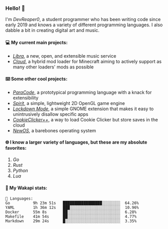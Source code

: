 ### Hello! 👋

I'm _DevReaper0_, a student programmer who has been writing code since early 2019 and knows a variety of different programming languages. I also dabble a bit in creating digital art and music.

#### 💻 My current main projects:

-   _[Libra](https://github.com/LibraMusic)_, a new, open, and extensible music service
-   _[Cloud](https://github.com/CloudLoaderMC/CloudLoader)_, a hybrid mod loader for Minecraft aiming to actively support as many other loaders' mods as possible

#### ⌨️ Some other cool projects:

-   _[ParaCode](https://github.com/ParaCodeLang/ParaCode)_, a prototypical programming language with a knack for extensibility
-   _[Spirit](https://gitlab.com/DevReaper0/SpiritEngine)_, a simple, lightweight 2D OpenGL game engine
-   _[Lockdown Mode](https://github.com/DevReaper0/GNOME-LockdownMode)_, a simple GNOME extension that makes it easy to unintrusively disallow specific apps
-   _[CookieClicker++](https://github.com/DevReaper0/CookieClickerPlusPlus)_, a way to load Cookie Clicker but store saves in the cloud
-   _[NewOS](https://github.com/DevReaper0/NewOS)_, a barebones operating system

#### 🌐 I know a larger variety of languages, but these are my absolute favorites:

1. _Go_
2. _Rust_
3. _Python_
4. _Lua_

#### 📡 My Wakapi stats:

```text
💾 Languages:
Go          9h 23m 51s   █████████████████░░░░░░░░  64.26%
YAML        1h 36m 12s   ███░░░░░░░░░░░░░░░░░░░░░░  10.96%
Docker      55m 8s       ██░░░░░░░░░░░░░░░░░░░░░░░  6.28%
Makefile    41m 54s      ██░░░░░░░░░░░░░░░░░░░░░░░  4.77%
Markdown    29m 24s      █░░░░░░░░░░░░░░░░░░░░░░░░  3.35%
```
